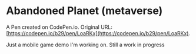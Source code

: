# Abandoned Planet (metaverse)

A Pen created on CodePen.io. Original URL: [https://codepen.io/b29/pen/LoaRKx](https://codepen.io/b29/pen/LoaRKx).

Just a mobile game demo I'm working on. Still a work in progress
